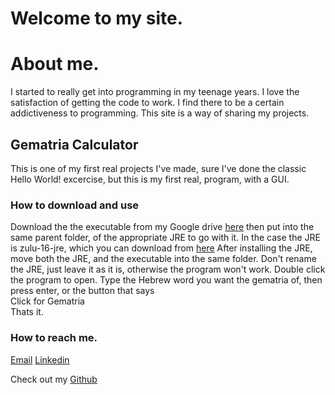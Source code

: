
# Welcome to my site.

# About me.

I started to really get into programming in my teenage years. I love the satisfaction of getting the code to work. I find there to be a certain addictiveness to programming. This site is a way of sharing my projects. 

## Gematria Calculator

This is one of my first real projects I've made, sure I've done the classic Hello World! excercise, but this is my first real, program, with a GUI. 

### How to download and use

Download the the executable from my Google drive [here](https://drive.google.com/drive/u/1/folders/1Kn399fMcG20t1VqaUCXoWgxgBAnt_f76)
then put into the same parent folder, of the appropriate JRE to go with it. In the case the JRE is zulu-16-jre, which you can download from [here](https://cdn.azul.com/zulu/bin/zulu16.30.15-ca-jre16.0.1-win_x64.msi)
After installing the JRE, move both the JRE, and the executable into the same folder. Don't rename the JRE, just leave it as it is, otherwise the program won't work.
Double click the program to open.
Type the Hebrew word you want the gematria of, then press enter, or the button that says <br/>
Click for Gematria <br/>
Thats it.

### How to reach me.
[Email](mailto:meirskatz7@gmail.com)
[Linkedin](https://www.linkedin.com/in/meir-katz-8004b01a3/)

Check out my [Github](https://github.com/MeirKatz613/)
